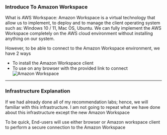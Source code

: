 ### Introduce To Amazon Workspace

What is AWS Workspace: Amazon Workspace is a virtual technology that allow us to implement, to deploy and to manage the client operating system such as: Windows 10 / 11, Mac OS, Ubuntu. We can fully implement the AWS Workspace completely on the AWS cloud environment without installing anything on our system. 

However, to be able to connect to the Amazon Workspace environment, we have 2 ways
- To install the Amazon Workspace client 
- To use on any browser with the provided link to connect
![Amazon Workspace](/images/aws-workspace.jpg)

---

### Infrastructure Explanation
If we had already done all of my recommendation labs; hence, we will familiar with this infrastructure. I am not going to repeat what we have done about this infrastructure except the new Amazon Workspace

To be quick, End-users will use either browser or Amazon workspace client to perform a secure connection to the Amazon Workspace